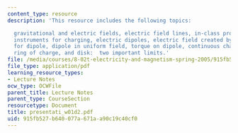 ```yaml
---
content_type: resource
description: 'This resource includes the following topics:

  gravitational and electric fields, electric field lines, in-class problem, charging,
  instruments for charging, electric dipoles, electric field created by dipole, shockwave
  for dipole, dipole in uniform field, torque on dipole, continuous charge distributions,
  ring of charge, and disk:  two important limits.'
file: /media/courses/8-02t-electricity-and-magnetism-spring-2005/915fb527b640077a671aa90c19c40cf0_presentati_w01d2.pdf
file_type: application/pdf
learning_resource_types:
- Lecture Notes
ocw_type: OCWFile
parent_title: Lecture Notes
parent_type: CourseSection
resourcetype: Document
title: presentati_w01d2.pdf
uid: 915fb527-b640-077a-671a-a90c19c40cf0
---
```

